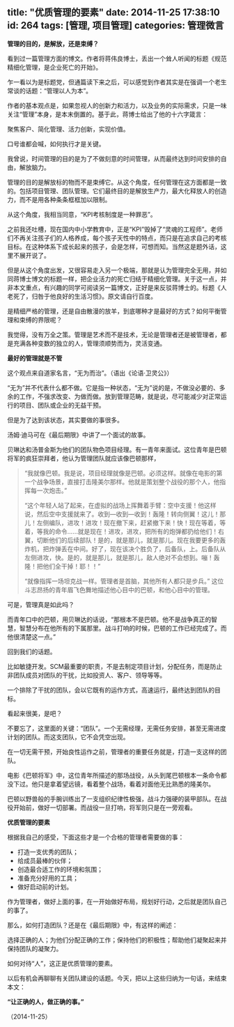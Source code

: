 title: "优质管理的要素"
date: 2014-11-25 17:38:10
id: 264
tags: [管理, 项目管理]
categories: 管理微言
---

**管理的目的，是解放，还是束缚？**

看到过一篇管理方面的博文。作者将蒋伟良博士，丢出一个耸人听闻的标题《规范精细化管理，是企业死亡的开始》。

乍一看以为是标题党，但通篇读下来之后，可以感觉到作者其实是在强调一个老生常谈的话题：“管理以人为本”。

作者的基本观点是，如果忽视人的创新力和活力，以及业务的实际需求，只是一味关注“管理”本身，是本末倒置的。基于此，蒋博士给出了他的十六字箴言：

聚焦客户、简化管理、活力创新，实现价值。

口号谁都会喊，如何执行才是关键。

我曾说，时间管理的目的是为了不做刻意的时间管理，从而最终达到时间安排的自由，解放脑力。

管理的目的是解放标的物而不是束缚它。从这个角度，任何管理在这方面都是一致的。包括项目管理、团队管理。它们最终目的是解放生产力，最大化释放人的创造力，而不是用各种条条框框加以限制。

从这个角度，我相当同意，“KPI考核制度是一种罪恶”。

之前我还吐槽，现在国内中小学教育中，正是“KPI”毁掉了“灵魂的工程师”。老师们不再关注孩子们的人格养成，每个孩子天性中的特点，而只是在追求自己的考核目标。在这种体系下成长起来的孩子，会是怎样，可想而知。当然这是题外话，这里不展开说了。

但是从这个角度出发，又很容易走入另一个极端，那就是认为管理完全无用，并如同蒋博士博文的标题一样，把企业活力的死亡归结于精细化管理。关于这一点，并非本文重点，有兴趣的同学可阅读另一篇博文，正好是来反驳蒋博士的。标题《人老死了，归咎于他良好的生活习惯》。原文请自行百度。

是精细严格的管理，还是自由散漫的放羊，到底哪种才是最好的方式？如何平衡管理和束缚的界限呢？

我觉得，没有万全之策。管理是艺术而不是技术，无论是管理者还是被管理者，都是充满各种变数的独立的人，管理须顺势而为，灵活变通。

<!--more-->

**最好的管理就是不管**

这个观点来自道家名言，“无为而治”。（语出《论语·卫灵公》）

“无为”并不代表什么都不做。它是指一种状态，“无为”说的是，不做没必要的、多余的工作，不强求改变、为做而做。放到管理范畴，就是说，尽可能减少对正常运行的项目、团队或企业的无益干预。

但是为了达到该状态，其实要做的事很多。

汤姆·迪马可在《最后期限》中讲了一个面试的故事。

贝琳达和汤普金斯为他们的团队物色项目经理。有一青年来面试。这位青年是巴顿将军的疯狂崇拜者，他认为管理团队就应该像巴顿那样，
> “我就像巴顿。我是说，项目经理就像是巴顿。必须这样。就像在电影的第一个战争场景，直接打击隆美尔那样。他就是策划整个战役的那个人，他指挥每一次炮击。”
> 
> 
> “这个年轻人站了起来，在虚拟的战场上挥舞着手臂：空中支援！他这样说，然后空中支援就来了。收到—收到—收到！轰隆！转向侧翼！这儿！那儿！左侧编队，进攻！进攻！现在撤下来，赶紧撤下来！快！现在等着，等着，等我的命令……就是现在！进攻，进攻，把所有的炮弹都扔给他们！右翼，切断他们的后续部队！是的，就是那儿，就是那儿。现在我要更多的轰炸机，把炸弹丢在中间。好了，现在该决个胜负了，后备队，上。后备队从左侧进攻，快。是的，就是那儿，就是那儿，敌人绝对不会想到。嘣！轰隆！把他们全干掉！耶！！”
> 
> 
> “就像指挥一场坦克战一样。管理者是首脑，其他所有人都只是步兵。”
这位斗志昂扬的青年眉飞色舞地描述他心目中的巴顿，和他心目中的管理。

可是，管理真是如此吗？

而青年口中的巴顿，用贝琳达的话说，“那根本不是巴顿。他不是战争真正的智慧，智慧分布在他所有的下属那里。战斗打响的时候，巴顿的工作已经完成了。而他很清楚这一点。”

回到我们的话题。

比如敏捷开发。SCM最重要的职责，不是去制定项目计划，分配任务，而是防止非团队成员对团队的干扰，比如投资人、客户、领导等等。

一个排除了干扰的团队，会以它既有的运作方式，高速运行，最终达到团队的目标。

看起来很美，是吧？

不要忘了，这里面的关键：“团队”。一个无需经理，无需任务安排，甚至无需进度计划的团队。而这支团队，它不会凭空出现。

在一切无需干预，开始良性运作之前，管理者的重要任务就是，打造一支这样的团队。

电影《巴顿将军》中，这位青年所描述的那场战役，从头到尾巴顿根本一条命令都没下过。他只是拿着望远镜，看着整个战场，看着对面他无比熟悉的隆美尔。

巴顿以野兽般的手腕训练出了一支组织纪律性极强，战斗力强硬的装甲部队。在战役开始前，做好一切部署。而战役一旦打响，将军则只是在一旁观看。

**优质管理的要素**

根据我自己的感受，下面这些才是一个合格的管理者需要做的事：

*   打造一支优秀的团队；
*   给成员最棒的伙伴；
*   创造最合适工作的环境和氛围；
*   准备充分好用的工具；
*   做好启动前的计划。

作为管理者，做好上面的事，在一开始做好布局，规划好行动，之后就是团队自己的事了。

那么，如何打造团队？还是在《最后期限》中，有这样的阐述：

选择正确的人；为他们分配正确的工作；保持他们的积极性；帮助他们凝聚起来并保持团队的凝聚力。

如何对待“人”，这正是优质管理的要素。

以后有机会再聊聊有关团队建设的话题。今天，把以上这些归纳为一句话，来结束本文：

**“让正确的人，做正确的事。”**

（2014-11-25）